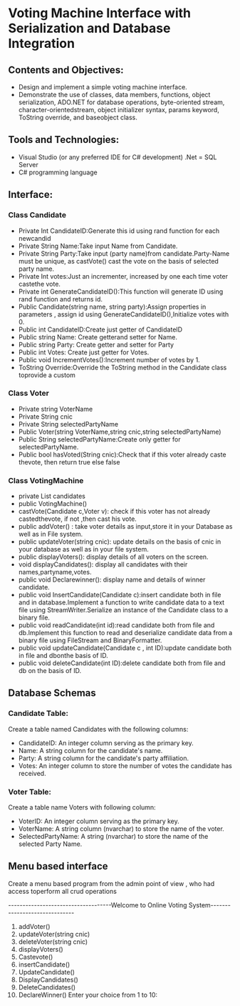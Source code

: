 # Voting Machine Interface with Serialization and Database Integration

## Contents and Objectives:
- Design and implement a simple voting machine interface.
- Demonstrate the use of classes, data members, functions, object serialization, ADO.NET for database operations, byte-oriented stream, character-orientedstream, object initializer syntax, params keyword, ToString override, and baseobject class.

## Tools and Technologies:
- Visual Studio (or any preferred IDE for C# development) .Net
= SQL Server 
- C# programming language

## Interface:

### Class Candidate
- Private Int CandidateID:Generate this id using rand function for each newcandid
- Private String Name:Take input Name from Candidate.
- Private String Party:Take input (party name)from candidate.Party-Name must be unique, as castVote() cast the vote on the basis of selected party name.
- Private Int votes:Just an incrementer, increased by one each time voter castethe vote.
- Private int GenerateCandidateID():This function will generate ID using rand function and returns id.
- Public Candidate(string name, string party):Assign properties in parameters , assign id using GenerateCandidateID(),Initialize votes with 0.
- Public int CandidateID:Create just getter of CandidateID
- Public string Name: Create getterand setter for Name.
- Public string Party: Create getter and setter for Party
- Public int Votes: Create just getter for Votes.
- Public void IncrementVotes():Increment number of votes by 1.
- ToString Override:Override the ToString method in the Candidate class toprovide a custom

### Class Voter
- Private string VoterName
- Private String cnic
- Private String selectedPartyName
- Public Voter(string VoterName,string cnic,string selectedPartyName)
- Public String selectedPartyName:Create only getter for selectedPartyName.
- Public bool hasVoted(String cnic):Check that if this voter already caste thevote, then return true else false

### Class VotingMachine
- private List<Candidate> candidates
- public VotingMachine()
- castVote(Candidate c,Voter v): check if this voter has not already castedthevote, if not ,then cast his vote.
- public addVoter() : take voter details as input,store it in your Database as well as in File system.
- public updateVoter(string cnic): update details on the basis of cnic in your database as well as in your file system.
- public displayVoters(): display details of all voters on the screen.
- void displayCandidates(): display all candidates with their names,partyname,votes.
- public void Declarewinner(): display name and details of winner candidate.
- public void InsertCandidate(Candidate c):insert candidate both in file and in database.Implement a function to write candidate data to a text file using StreamWriter.Serialize an instance of the Candidate class to a binary file.
- public void readCandidate(int id):read candidate both from file and db.Implement this function to read and deserialize candidate data from a binary file using FileStream and BinaryFormatter.
- public void updateCandidate(Candidate c , int ID):update candidate both in file and dbonthe basis of ID.
- public void deleteCandidate(int ID):delete candidate both from file and db on the basis of ID.

## Database Schemas

### Candidate Table:
Create a table named Candidates with the following columns:
- CandidateID: An integer column serving as the primary key.
- Name: A string column for the candidate's name.
- Party: A string column for the candidate's party affiliation.
- Votes: An integer column to store the number of votes the candidate has received.

### Voter Table:
Create a table name Voters with following column:
- VoterID: An integer column serving as the primary key.
- VoterName: A string column (nvarchar) to store the name of the voter.
- SelectedPartyName: A string (nvarchar) to store the name of the selected Party Name.

## Menu based interface
Create a menu based program from the admin point of view , who had access toperform all crud operations

------------------------------------Welcome to Online Voting System------------------------------
1. addVoter()
2. updateVoter(string cnic)
3. deleteVoter(string cnic)
4. displayVoters()
5. Castevote()
6. insertCandidate()
7. UpdateCandidate()
8. DisplayCandidates()
9. DeleteCandidates()
10. DeclareWinner()
Enter your choice from 1 to 10: 
